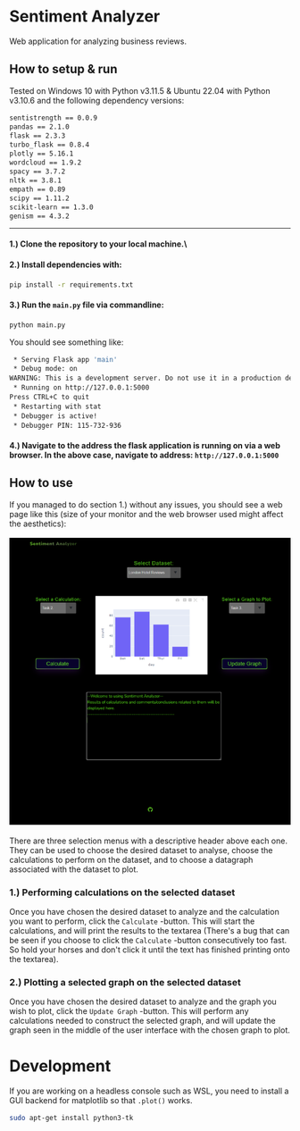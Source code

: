 # Sentiment Analyzer
Web application for analyzing business reviews.

## How to setup & run
Tested on Windows 10 with Python v3.11.5 & Ubuntu 22.04 with Python v3.10.6 and the following dependency versions:
```
sentistrength == 0.0.9
pandas == 2.1.0
flask == 2.3.3
turbo_flask == 0.8.4
plotly == 5.16.1
wordcloud == 1.9.2
spacy == 3.7.2
nltk == 3.8.1
empath == 0.89
scipy == 1.11.2
scikit-learn == 1.3.0
genism == 4.3.2
```
---

####  1.) Clone the repository to your local machine.\
#### 2.) Install dependencies with:
```sh
pip install -r requirements.txt
```
#### 3.) Run the `main.py` file via commandline:
```sh
python main.py
```
You should see something like:
```sh
 * Serving Flask app 'main'
 * Debug mode: on
WARNING: This is a development server. Do not use it in a production deployment. Use a production WSGI server instead.
 * Running on http://127.0.0.1:5000
Press CTRL+C to quit
 * Restarting with stat
 * Debugger is active!
 * Debugger PIN: 115-732-936
```
#### 4.) Navigate to the address the flask application is running on via a web browser. In the above case, navigate to address: `http://127.0.0.1:5000`

## How to use
If you managed to do section 1.) without any issues, you should see a web page like this (size of your monitor and the web browser used might affect the aesthetics):\
\
![plot](./static/assets/sentan_2.png)
\
\
There are three selection menus with a descriptive header above each one. They can be used to choose the desired dataset to analyse, choose the calculations to perform on the dataset, and to choose a datagraph associated with the dataset to plot. 
### 1.) Performing calculations on the selected dataset
Once you have chosen the desired dataset to analyze and the calculation you want to perform, click the `Calculate` -button. This will start the calculations, and will print the results to the textarea (There's a bug that can be seen if you choose to click the `Calculate` -button consecutively too fast. So hold your horses and don't click it until the text has finished printing onto the textarea).
### 2.) Plotting a selected graph on the selected dataset
Once you have chosen the desired dataset to analyze and the graph you wish to plot, click the `Update Graph` -button. This will perform any calculations needed to construct the selected graph, and will update the graph seen in the middle of the user interface with the chosen graph to plot.

# Development
If you are working on a headless console such as WSL, you need to install a GUI backend for matplotlib so that `.plot()` works.

```sh
sudo apt-get install python3-tk
```
